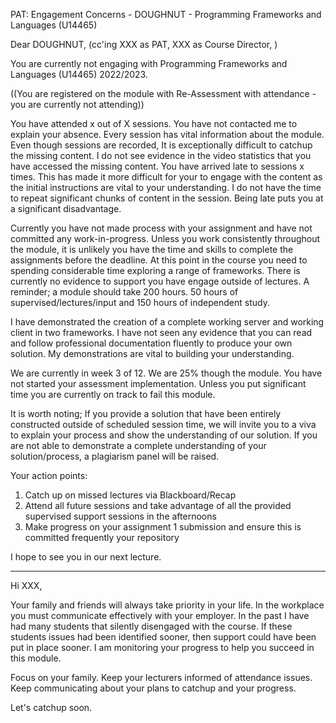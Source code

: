 PAT: Engagement Concerns - DOUGHNUT - Programming Frameworks and Languages (U14465)

Dear DOUGHNUT,
(cc'ing 
    XXX as PAT,
    XXX as Course Director,
)

You are currently not engaging with Programming Frameworks and Languages (U14465) 2022/2023.

((You are registered on the module with Re-Assessment with attendance - you are currently not attending))

You have attended x out of X sessions.
You have not contacted me to explain your absence.
Every session has vital information about the module. Even though sessions are recorded, It is exceptionally difficult to catchup the missing content. I do not see evidence in the video statistics that you have accessed the missing content.
You have arrived late to sessions x times. This has made it more difficult for your to engage with the content as the initial instructions are vital to your understanding. I do not have the time to repeat significant chunks of content in the session. Being late puts you at a significant disadvantage.

Currently you have not made process with your assignment and have not committed any work-in-progress.
Unless you work consistently throughout the module, it is unlikely you have the time and skills to complete the assignments before the deadline.
At this point in the course you need to spending considerable time exploring a range of frameworks.
There is currently no evidence to support you have engage outside of lectures.
A reminder; a module should take 200 hours. 50 hours of supervised/lectures/input and 150 hours of independent study.

I have demonstrated the creation of a complete working server and working client in two frameworks. I have not seen any evidence that you can read and follow professional documentation fluently to produce your own solution. My demonstrations are vital to building your understanding.

We are currently in week 3 of 12. We are 25% though the module. You have not started your assessment implementation.
Unless you put significant time you are currently on track to fail this module.

It is worth noting; If you provide a solution that have been entirely constructed outside of scheduled session time, we will invite you to a viva to explain your process and show the understanding of our solution. If you are not able to demonstrate a complete understanding of your solution/process, a plagiarism panel will be raised.

Your action points:
1. Catch up on missed lectures via Blackboard/Recap
2. Attend all future sessions and take advantage of all the provided supervised support sessions in the afternoons
3. Make progress on your assignment 1 submission and ensure this is committed frequently your repository

I hope to see you in our next lecture.

---

Hi XXX,

Your family and friends will always take priority in your life.
In the workplace you must communicate effectively with your employer.
In the past I have had many students that silently disengaged with the course.
If these students issues had been identified sooner, then support could have been put in place sooner.
I am monitoring your progress to help you succeed in this module.

Focus on your family.
Keep your lecturers informed of attendance issues.
Keep communicating about your plans to catchup and your progress.

Let's catchup soon.
